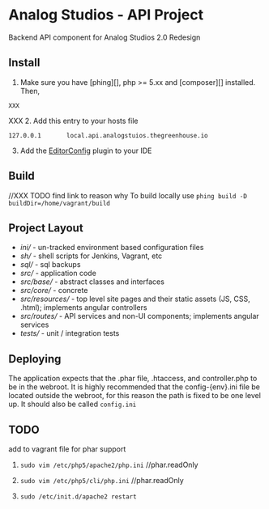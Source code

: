 # Analog Studios - API Project

Backend API component for Analog Studios 2.0 Redesign

## Install

1. Make sure you have [phing][], php >= 5.xx and [composer][] installed. Then,
```
XXX
```
XXX
2. Add this entry to your hosts file
```
127.0.0.1       local.api.analogstuios.thegreenhouse.io
```
3. Add the [EditorConfig][] plugin to your IDE

[EditorConfig]: http://editorconfig.org/

## Build

//XXX TODO find link to reason why
To build locally use `phing build -D buildDir=/home/vagrant/build`

## Project Layout

- *ini/* - un-tracked environment based configuration files
- *sh/* - shell scripts for Jenkins, Vagrant, etc
- *sql/* - sql backups
- *src/* - application code
- *src/base/* - abstract classes and interfaces
- *src/core/* - concrete
- *src/resources/* - top level site pages and their static assets (JS, CSS, .html); implements angular controllers
- *src/routes/* - API services and non-UI components; implements angular services
- *tests/* - unit / integration tests

## Deploying

The application expects that the .phar file, .htaccess, and controller.php to be in the webroot.  It is highly recommended
that the config-{env}.ini file be located outside the webroot, for this reason the path is fixed to be one level up.
It should also be called `config.ini`


## TODO
add to vagrant file for phar support

1. `sudo vim /etc/php5/apache2/php.ini`  //phar.readOnly

2. `sudo vim /etc/php5/cli/php.ini`  //phar.readOnly

3. `sudo /etc/init.d/apache2 restart`
